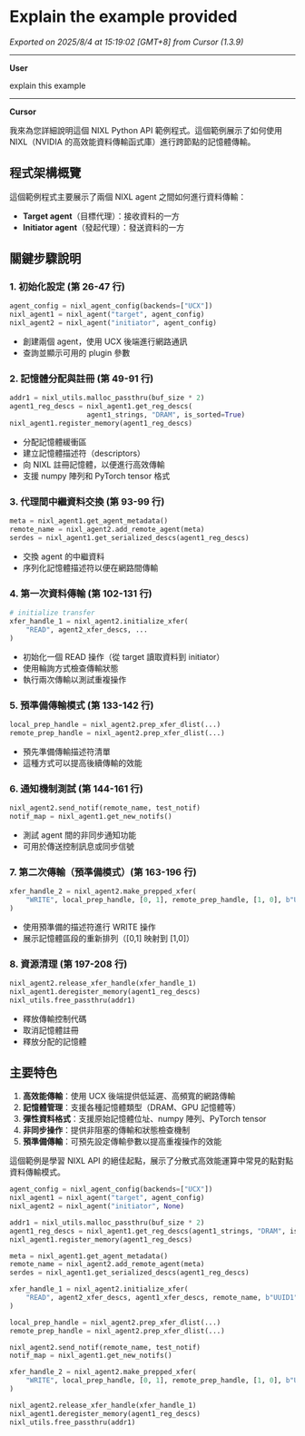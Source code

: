 # Explain the example provided
_Exported on 2025/8/4 at 15:19:02 [GMT+8] from Cursor (1.3.9)_

---

**User**

explain this example

---

**Cursor**

我來為您詳細說明這個 NIXL Python API 範例程式。這個範例展示了如何使用 NIXL（NVIDIA 的高效能資料傳輸函式庫）進行跨節點的記憶體傳輸。

## 程式架構概覽

這個範例程式主要展示了兩個 NIXL agent 之間如何進行資料傳輸：
- **Target agent**（目標代理）：接收資料的一方
- **Initiator agent**（發起代理）：發送資料的一方

## 關鍵步驟說明

### 1. 初始化設定 (第 26-47 行)
```python
agent_config = nixl_agent_config(backends=["UCX"])
nixl_agent1 = nixl_agent("target", agent_config)
nixl_agent2 = nixl_agent("initiator", agent_config)
```
- 創建兩個 agent，使用 UCX 後端進行網路通訊
- 查詢並顯示可用的 plugin 參數

### 2. 記憶體分配與註冊 (第 49-91 行)
```python
addr1 = nixl_utils.malloc_passthru(buf_size * 2)
agent1_reg_descs = nixl_agent1.get_reg_descs(
                   agent1_strings, "DRAM", is_sorted=True)
nixl_agent1.register_memory(agent1_reg_descs)
```
- 分配記憶體緩衝區
- 建立記憶體描述符（descriptors）
- 向 NIXL 註冊記憶體，以便進行高效傳輸
- 支援 numpy 陣列和 PyTorch tensor 格式

### 3. 代理間中繼資料交換 (第 93-99 行)
```python
meta = nixl_agent1.get_agent_metadata()
remote_name = nixl_agent2.add_remote_agent(meta)
serdes = nixl_agent1.get_serialized_descs(agent1_reg_descs)
```
- 交換 agent 的中繼資料
- 序列化記憶體描述符以便在網路間傳輸

### 4. 第一次資料傳輸 (第 102-131 行)
```python
# initialize transfer
xfer_handle_1 = nixl_agent2.initialize_xfer(
    "READ", agent2_xfer_descs, ...
)
```
- 初始化一個 READ 操作（從 target 讀取資料到 initiator）
- 使用輪詢方式檢查傳輸狀態
- 執行兩次傳輸以測試重複操作

### 5. 預準備傳輸模式 (第 133-142 行)
```python
local_prep_handle = nixl_agent2.prep_xfer_dlist(...)
remote_prep_handle = nixl_agent2.prep_xfer_dlist(...)
```
- 預先準備傳輸描述符清單
- 這種方式可以提高後續傳輸的效能

### 6. 通知機制測試 (第 144-161 行)
```python
nixl_agent2.send_notif(remote_name, test_notif)
notif_map = nixl_agent1.get_new_notifs()
```
- 測試 agent 間的非同步通知功能
- 可用於傳送控制訊息或同步信號

### 7. 第二次傳輸（預準備模式）(第 163-196 行)
```python
xfer_handle_2 = nixl_agent2.make_prepped_xfer(
    "WRITE", local_prep_handle, [0, 1], remote_prep_handle, [1, 0], b"UUID2"
)
```
- 使用預準備的描述符進行 WRITE 操作
- 展示記憶體區段的重新排列（[0,1] 映射到 [1,0]）

### 8. 資源清理 (第 197-208 行)
```python
nixl_agent2.release_xfer_handle(xfer_handle_1)
nixl_agent1.deregister_memory(agent1_reg_descs)
nixl_utils.free_passthru(addr1)
```
- 釋放傳輸控制代碼
- 取消記憶體註冊
- 釋放分配的記憶體

## 主要特色

1. **高效能傳輸**：使用 UCX 後端提供低延遲、高頻寬的網路傳輸
2. **記憶體管理**：支援各種記憶體類型（DRAM、GPU 記憶體等）
3. **彈性資料格式**：支援原始記憶體位址、numpy 陣列、PyTorch tensor
4. **非同步操作**：提供非阻塞的傳輸和狀態檢查機制
5. **預準備傳輸**：可預先設定傳輸參數以提高重複操作的效能

這個範例是學習 NIXL API 的絕佳起點，展示了分散式高效能運算中常見的點對點資料傳輸模式。

```python
agent_config = nixl_agent_config(backends=["UCX"])
nixl_agent1 = nixl_agent("target", agent_config)
nixl_agent2 = nixl_agent("initiator", None)
```

```python
addr1 = nixl_utils.malloc_passthru(buf_size * 2)
agent1_reg_descs = nixl_agent1.get_reg_descs(agent1_strings, "DRAM", is_sorted=True)
nixl_agent1.register_memory(agent1_reg_descs)
```

```python
meta = nixl_agent1.get_agent_metadata()
remote_name = nixl_agent2.add_remote_agent(meta)
serdes = nixl_agent1.get_serialized_descs(agent1_reg_descs)
```

```python
xfer_handle_1 = nixl_agent2.initialize_xfer(
    "READ", agent2_xfer_descs, agent1_xfer_descs, remote_name, b"UUID1"
)
```

```python
local_prep_handle = nixl_agent2.prep_xfer_dlist(...)
remote_prep_handle = nixl_agent2.prep_xfer_dlist(...)
```

```python
nixl_agent2.send_notif(remote_name, test_notif)
notif_map = nixl_agent1.get_new_notifs()
```

```python
xfer_handle_2 = nixl_agent2.make_prepped_xfer(
    "WRITE", local_prep_handle, [0, 1], remote_prep_handle, [1, 0], b"UUID2"
)
```

```python
nixl_agent2.release_xfer_handle(xfer_handle_1)
nixl_agent1.deregister_memory(agent1_reg_descs)
nixl_utils.free_passthru(addr1)
```

